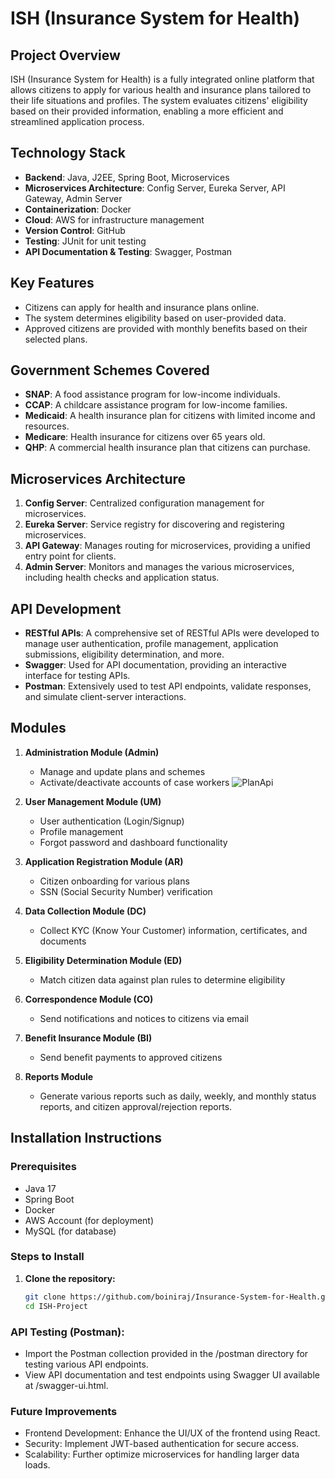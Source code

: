 # ISH (Insurance System for Health)

## Project Overview
ISH (Insurance System for Health) is a fully integrated online platform that allows citizens to apply for various health and insurance plans tailored to their life situations and profiles. The system evaluates citizens' eligibility based on their provided information, enabling a more efficient and streamlined application process.

## Technology Stack
- **Backend**: Java, J2EE, Spring Boot, Microservices
- **Microservices Architecture**: Config Server, Eureka Server, API Gateway, Admin Server
- **Containerization**: Docker
- **Cloud**: AWS for infrastructure management
- **Version Control**: GitHub
- **Testing**: JUnit for unit testing
- **API Documentation & Testing**: Swagger, Postman

## Key Features
- Citizens can apply for health and insurance plans online.
- The system determines eligibility based on user-provided data.
- Approved citizens are provided with monthly benefits based on their selected plans.

## Government Schemes Covered
- **SNAP**: A food assistance program for low-income individuals.
- **CCAP**: A childcare assistance program for low-income families.
- **Medicaid**: A health insurance plan for citizens with limited income and resources.
- **Medicare**: Health insurance for citizens over 65 years old.
- **QHP**: A commercial health insurance plan that citizens can purchase.

## Microservices Architecture
1. **Config Server**: Centralized configuration management for microservices.
2. **Eureka Server**: Service registry for discovering and registering microservices.
3. **API Gateway**: Manages routing for microservices, providing a unified entry point for clients.
4. **Admin Server**: Monitors and manages the various microservices, including health checks and application status.

## API Development
- **RESTful APIs**: A comprehensive set of RESTful APIs were developed to manage user authentication, profile management, application submissions, eligibility determination, and more.
- **Swagger**: Used for API documentation, providing an interactive interface for testing APIs.
- **Postman**: Extensively used to test API endpoints, validate responses, and simulate client-server interactions.


## Modules
1. **Administration Module (Admin)**
   - Manage and update plans and schemes
   - Activate/deactivate accounts of case workers
     ![PlanApi](/images/plan.png "Plan Api")
     
2. **User Management Module (UM)**
   - User authentication (Login/Signup)
   - Profile management
   - Forgot password and dashboard functionality
3. **Application Registration Module (AR)**
   - Citizen onboarding for various plans
   - SSN (Social Security Number) verification
4. **Data Collection Module (DC)**
   - Collect KYC (Know Your Customer) information, certificates, and documents
5. **Eligibility Determination Module (ED)**
   - Match citizen data against plan rules to determine eligibility
6. **Correspondence Module (CO)**
   - Send notifications and notices to citizens via email
7. **Benefit Insurance Module (BI)**
   - Send benefit payments to approved citizens
8. **Reports Module**
   - Generate various reports such as daily, weekly, and monthly status reports, and citizen approval/rejection reports.

## Installation Instructions

### Prerequisites
- Java 17
- Spring Boot
- Docker
- AWS Account (for deployment)
- MySQL (for database)

### Steps to Install

1. **Clone the repository:**
   ```bash
   git clone https://github.com/boiniraj/Insurance-System-for-Health.git
   cd ISH-Project

### API Testing (Postman):
- Import the Postman collection provided in the /postman directory for testing various API endpoints.
- View API documentation and test endpoints using Swagger UI available at /swagger-ui.html.

### Future Improvements
- Frontend Development: Enhance the UI/UX of the frontend using React.
- Security: Implement JWT-based authentication for secure access.
- Scalability: Further optimize microservices for handling larger data loads.

